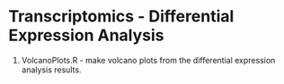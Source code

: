 # Transcriptomics - Differential Expression Analysis
1. VolcanoPlots.R - make volcano plots from the differential expression analysis results.
